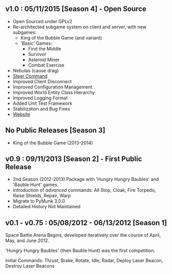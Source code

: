 
v1.0 : 05/11/2015 [Season 4] - Open Source
----
* Open Sourced under GPLv2
* Re-architected subgame system on client and server, with new subgames:
  * King of the Bubble Game (and variant)
  * 'Basic' Games:
    * Find the Middle
    * Survivor
    * Asteroid Miner
    * Combat Exercise
* Nebulas (cause drag)
* [Steer Command](http://mikeware.github.io/SpaceBattleArena/client/java_doc/ihs/apcs/spacebattle/commands/SteerCommand.html)
* Improved Client Disconnect
* Improved Configuration Management
* Improved World Entity Class Hierarchy
* Improved Logging Format
* Added Unit Test Framework
* Stabilization and Bug Fixes
* [Website](http://mikeware.github.io/SpaceBattleArena/)

No Public Releases [Season 3]
----------
* King of the Bubble Game (2013-2014)

v0.9 : 09/11/2013 [Season 2] - First Public Release
----
* 2nd Season (2012-2013) Package with 'Hungry Hungry Baubles' and 'Bauble Hunt' games.
* Introduction of *advanced* commands: All Stop, Cloak, Fire Torpedo, Raise Shields, Repair, Warp
* Migrate to PyMunk 3.0.0
* Detailed History Not Maintained

v0.1 - v0.75 : 05/08/2012 - 06/13/2012 [Season 1]
------------
Space Battle Arena Begins, developed iteratively over the course of April, May, and June 2012.

'Hungry Hungry Baubles' (then Bauble Hunt) was the first competition.

Initial Commands: Thrust, Brake, Rotate, Idle, Radar, Deploy Laser Beacon, Destroy Laser Beacons